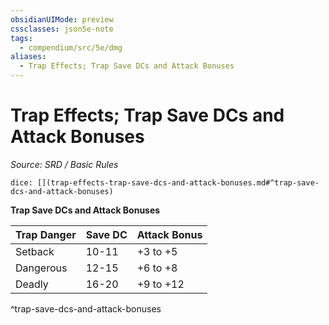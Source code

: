 ```yaml
---
obsidianUIMode: preview
cssclasses: json5e-note
tags:
  - compendium/src/5e/dmg
aliases:
  - Trap Effects; Trap Save DCs and Attack Bonuses
---
```

# Trap Effects; Trap Save DCs and Attack Bonuses
*Source: SRD / Basic Rules* 

`dice: [](trap-effects-trap-save-dcs-and-attack-bonuses.md#^trap-save-dcs-and-attack-bonuses)`

**Trap Save DCs and Attack Bonuses**

| Trap Danger | Save DC | Attack Bonus |
|-------------|---------|--------------|
| Setback | 10-11 | +3 to +5 |
| Dangerous | 12-15 | +6 to +8 |
| Deadly | 16-20 | +9 to +12 |
^trap-save-dcs-and-attack-bonuses